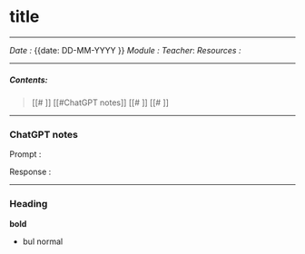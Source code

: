 # title
---
*Date :* {{date: DD-MM-YYYY }}
*Module :* 
*Teacher*: 
*Resources :*

---
##### Contents: 
> [[# ]]  [[#ChatGPT notes]]
> [[# ]]
> [[# ]]
> 
--- 
### ChatGPT notes 

Prompt : 

Response : 

--- 

### Heading

**bold**
- bul
normal 